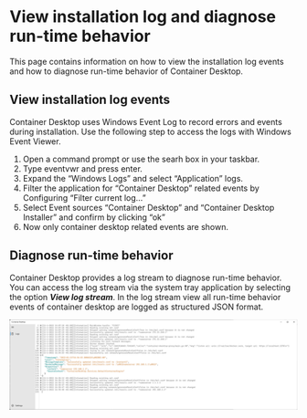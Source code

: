 # View installation log and diagnose run-time behavior

This page contains information on how to view the installation log events and how to diagnose run-time behavior of Container Desktop.

## View installation log events

Container Desktop uses Windows Event Log to record errors and events during installation. Use the following step to access the logs with Windows Event Viewer.

1. Open a command prompt or use the searh box in your taskbar. 
2. Type eventvwr and press enter.
3. Expand the “Windows Logs” and select “Application” logs.
4. Filter the application for “Container Desktop” related events by Configuring “Filter current log…”
5. Select Event sources “Container Desktop” and “Container Desktop Installer” and confirm by clicking “ok”
6. Now only container desktop related events are shown.

## Diagnose run-time behavior

Container Desktop provides a log stream to diagnose run-time behavior. You can access the log stream via the system tray application by selecting the option ***View log stream***. In the log stream view all run-time behavior events of container desktop are logged as structured JSON format.

![Example](../static/img/container-desktop-log-stream-runtime.png)
